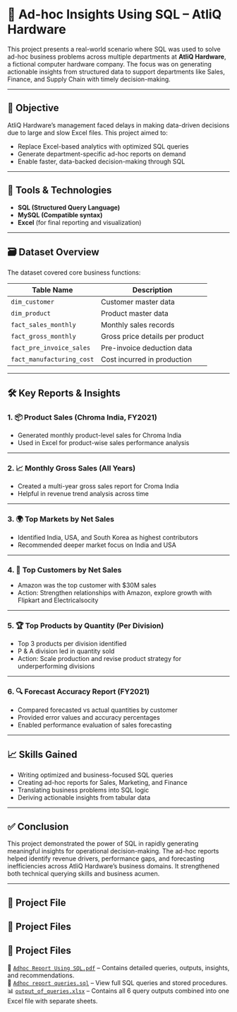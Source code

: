 # 🧾 Ad-hoc Insights Using SQL – AtliQ Hardware

This project presents a real-world scenario where SQL was used to solve ad-hoc business problems across multiple departments at **AtliQ Hardware**, a fictional computer hardware company. The focus was on generating actionable insights from structured data to support departments like Sales, Finance, and Supply Chain with timely decision-making.

---

## 🎯 Objective

AtliQ Hardware’s management faced delays in making data-driven decisions due to large and slow Excel files. This project aimed to:

- Replace Excel-based analytics with optimized SQL queries  
- Generate department-specific ad-hoc reports on demand  
- Enable faster, data-backed decision-making through SQL  

---

## 🧰 Tools & Technologies

- **SQL (Structured Query Language)**  
- **MySQL  (Compatible syntax)**  
- **Excel** (for final reporting and visualization)

---

## 🗃️ Dataset Overview

The dataset covered core business functions:

| Table Name             | Description                                      |
|------------------------|--------------------------------------------------|
| `dim_customer`         | Customer master data                             |
| `dim_product`          | Product master data                              |
| `fact_sales_monthly`   | Monthly sales records                            |
| `fact_gross_monthly`   | Gross price details per product                  |
| `fact_pre_invoice_sales`| Pre-invoice deduction data                      |
| `fact_manufacturing_cost`| Cost incurred in production                    |

---

## 🛠️ Key Reports & Insights

### 1. 📦 Product Sales (Chroma India, FY2021)
- Generated monthly product-level sales for Chroma India  
- Used in Excel for product-wise sales performance analysis  

---

### 2. 📈 Monthly Gross Sales (All Years)
- Created a multi-year gross sales report for Croma India  
- Helpful in revenue trend analysis across time  

---

### 3. 🌍 Top Markets by Net Sales
- Identified India, USA, and South Korea as highest contributors  
- Recommended deeper market focus on India and USA  

---

### 4. 👥 Top Customers by Net Sales
- Amazon was the top customer with $30M sales  
- Action: Strengthen relationships with Amazon, explore growth with Flipkart and Electricalsocity  

---

### 5. 🏆 Top Products by Quantity (Per Division)
- Top 3 products per division identified  
- P & A division led in quantity sold  
- Action: Scale production and revise product strategy for underperforming divisions  

---

### 6. 🔍 Forecast Accuracy Report (FY2021)
- Compared forecasted vs actual quantities by customer  
- Provided error values and accuracy percentages  
- Enabled performance evaluation of sales forecasting  

---

## 📈 Skills Gained

- Writing optimized and business-focused SQL queries  
- Creating ad-hoc reports for Sales, Marketing, and Finance  
- Translating business problems into SQL logic  
- Deriving actionable insights from tabular data  

---

## ✅ Conclusion

This project demonstrated the power of SQL in rapidly generating meaningful insights for operational decision-making. The ad-hoc reports helped identify revenue drivers, performance gaps, and forecasting inefficiencies across AtliQ Hardware’s business domains. It strengthened both technical querying skills and business acumen.

---

## 🔗 Project File

## 📂 Project Files
## 📂 Project Files

📄 [`Adhoc Report Using SQL.pdf`](Adhoc%20Report%20Using%20SQL.pdf) – Contains detailed queries, outputs, insights, and recommendations.  
📄 [`Adhoc report queries.sql`](Adhoc%20report%20queries.sql) – View full SQL queries and stored procedures.  
📊 [`output_of_queries.xlsx`](output_of_queries.xlsx) – Contains all 6 query outputs combined into one Excel file with separate sheets.
